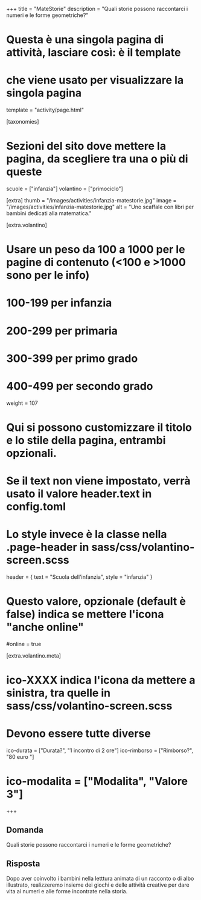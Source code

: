 +++
title = "MateStorie"
description = "Quali storie possono raccontarci i numeri e le forme geometriche?"

# Questa è una singola pagina di attività, lasciare così: è il template
# che viene usato per visualizzare la singola pagina
template = "activity/page.html"

[taxonomies]
# Sezioni del sito dove mettere la pagina, da scegliere tra una o più di queste
scuole = ["infanzia"]
volantino = ["primociclo"]

[extra]
thumb = "/images/activities/infanzia-matestorie.jpg"
image = "/images/activities/infanzia-matestorie.jpg"
alt = "Uno scaffale con libri per bambini dedicati alla matematica."

[extra.volantino]
# Usare un peso da 100 a 1000 per le pagine di contenuto (<100 e >1000 sono per le info)
# 100-199 per infanzia
# 200-299 per primaria
# 300-399 per primo grado
# 400-499 per secondo grado
weight = 107
# Qui si possono customizzare il titolo e lo stile della pagina, entrambi opzionali.
# Se il text non viene impostato, verrà usato il valore header.text in config.toml
# Lo style invece è la classe nella .page-header in sass/css/volantino-screen.scss
header = { text = "Scuola dell'infanzia", style = "infanzia" }
# Questo valore, opzionale (default è false) indica se mettere l'icona "anche online"
#online = true

[extra.volantino.meta]
# ico-XXXX indica l'icona da mettere a sinistra, tra quelle in sass/css/volantino-screen.scss
# Devono essere tutte diverse 
ico-durata = ["Durata?", "1 incontro di 2 ore"]
ico-rimborso = ["Rimborso?", "80 euro "]
# ico-modalita = ["Modalita", "Valore 3"]
+++

<h2 class="ico ico-infanzia-domanda">Domanda</h2>

Quali storie possono raccontarci i numeri e le forme geometriche? 

<h2 class="ico ico-infanzia-risposta">Risposta</h2>

Dopo aver coinvolto i bambini nella letttura animata di un racconto o di albo illustrato, realizzeremo insieme dei giochi e delle attività creative per dare 
vita ai numeri e alle forme incontrate nella storia.
